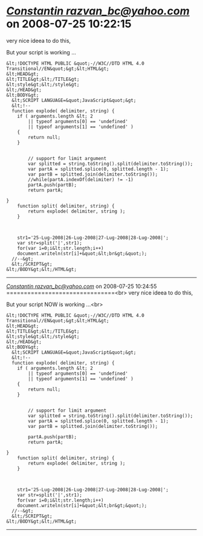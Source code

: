 *[Constantin razvan_bc@yahoo.com]()* on 2008-07-25 10:22:15  
===============================
very nice ideea to do this,

But your script is working ...
```
&lt;!DOCTYPE HTML PUBLIC &quot;-//W3C//DTD HTML 4.0 Transitional//EN&quot;&gt;&lt;HTML&gt;
&lt;HEAD&gt;
&lt;TITLE&gt;&lt;/TITLE&gt;
&lt;style&gt;&lt;/style&gt;
&lt;/HEAD&gt;
&lt;BODY&gt;
  &lt;SCRIPT LANGUAGE=&quot;JavaScript&quot;&gt;
  &lt;!--
  function explode( delimiter, string) {
    if ( arguments.length &lt; 2
        || typeof arguments[0] == 'undefined'
        || typeof arguments[1] == 'undefined' )
    {
        return null;
    }
 
   
        // support for limit argument
        var splitted = string.toString().split(delimiter.toString());
        var partA = splitted.splice(0, splitted.length - 1);
        var partB = splitted.join(delimiter.toString());
        //while(partA.indexOf(delimiter) != -1) 
		partA.push(partB);
        return partA;
   
}
	function split( delimiter, string) {
		return explode( delimiter, string );
	}



	str1='25-Lug-2008|26-Lug-2008|27-Lug-2008|28-Lug-2008|';
	var str=split('|',str1);
	for(var i=0;i&lt;str.length;i++)
	document.writeln(str[i]+&quot;&lt;br&gt;&quot;);
  //--&gt;
  &lt;/SCRIPT&gt;
&lt;/BODY&gt;&lt;/HTML&gt;
```
---------------------------------------
*[Constantin razvan_bc@yahoo.com]()* on 2008-07-25 10:24:55  
===============================&lt;br&gt;
very nice ideea to do this,

But your script NOW is working ...&lt;br&gt;
```
&lt;!DOCTYPE HTML PUBLIC &quot;-//W3C//DTD HTML 4.0 Transitional//EN&quot;&gt;&lt;HTML&gt;
&lt;HEAD&gt;
&lt;TITLE&gt;&lt;/TITLE&gt;
&lt;style&gt;&lt;/style&gt;
&lt;/HEAD&gt;
&lt;BODY&gt;
  &lt;SCRIPT LANGUAGE=&quot;JavaScript&quot;&gt;
  &lt;!--
  function explode( delimiter, string) {
    if ( arguments.length &lt; 2
        || typeof arguments[0] == 'undefined'
        || typeof arguments[1] == 'undefined' )
    {
        return null;
    }
 
   
        // support for limit argument
        var splitted = string.toString().split(delimiter.toString());
        var partA = splitted.splice(0, splitted.length - 1);
        var partB = splitted.join(delimiter.toString());

		partA.push(partB);
        return partA;
   
}
	function split( delimiter, string) {
		return explode( delimiter, string );
	}



	str1='25-Lug-2008|26-Lug-2008|27-Lug-2008|28-Lug-2008|';
	var str=split('|',str1);
	for(var i=0;i&lt;str.length;i++)
	document.writeln(str[i]+&quot;&lt;br&gt;&quot;);
  //--&gt;
  &lt;/SCRIPT&gt;
&lt;/BODY&gt;&lt;/HTML&gt;
```
---------------------------------------
